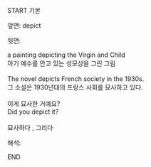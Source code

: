 START
기본

앞면:
depict


뒷면:
<div>a painting depicting the Virgin and Child </div><div>아기 예수를 안고 있는 성모상을 그린 그림</div><div><br></div><div><div>The novel depicts French society in the 1930s. </div><div>그 소설은 1930년대의 프랑스 사회를 묘사하고 있다.</div></div><div><br></div><div><div><div>이게 묘사한 거예요?</div></div><div><div>Did you depict it?</div></div></div><div><br></div><div>묘사하다 , 그리다</div>


해석:

END